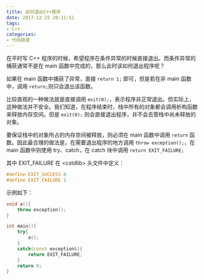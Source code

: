 ```yaml
---
title: 如何退出C++程序
date: 2017-12-15 20:11:51
tags: 
- C++
categories:
- 代码随录
---
```


在平时写 C++ 程序的时候，希望程序在条件异常的时候直接退出。而条件异常的捕获通常不是在 main 函数中完成的，那么此时该如何退出程序呢？

如果在 main 函数中捕获了异常，直接 `return 1;` 即可，但是若在非 main 函数中，调用 `return;`则只会退出该函数。

比较直观的一种做法就是直接调用 `exit(0);`，表示程序非正常退出。但实际上，这种做法并不安全。我们知道，在程序结束时，栈中所有的对象都会调用析构函数来释放内存空间。但是 `exit(0);` 则会直接退出程序，并不会去管栈中尚未释放的对象。

要保证栈中的对象所占的内存空间被释放，则必须在 main 函数中调用 `return` 函数。因此最合理的做法是，在需要退出程序的地方调用 `throw exception();`，在 main 函数中则使用 try、catch，在 catch 块中调用 `return EXIT_FAILURE;`

其中 EXIT_FAILURE 在 \<cstdlib\> 头文件中定义：

```cpp
#define EXIT_SUCCESS 0
#define EXIT_FAILURE 1
```

示例如下：

```cpp
void a(){
	throw exception();
}

int main(){
	try{
		a();
	}
	catch(const exception&){
		return EXIT_FAILURE;
	}
	return 0;
}
```